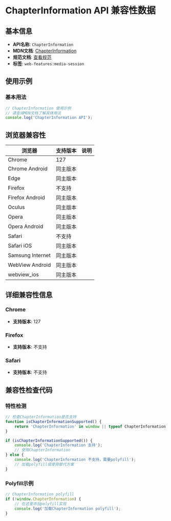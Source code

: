 # ChapterInformation API 兼容性数据

## 基本信息

- **API名称**: `ChapterInformation`
- **MDN文档**: [ChapterInformation](https://developer.mozilla.org/docs/Web/API/ChapterInformation)
- **规范文档**: [查看规范](https://w3c.github.io/mediasession/#chapterinformation)
- **标签**: `web-features:media-session`

## 使用示例

### 基本用法

```javascript
// ChapterInformation 使用示例
// 请查阅MDN文档了解具体用法
console.log('ChapterInformation API');
```

## 浏览器兼容性

| 浏览器 | 支持版本 | 说明 |
|--------|----------|------|
| Chrome | 127 |  |
| Chrome Android | 同主版本 |  |
| Edge | 同主版本 |  |
| Firefox | 不支持 |  |
| Firefox Android | 同主版本 |  |
| Oculus | 同主版本 |  |
| Opera | 同主版本 |  |
| Opera Android | 同主版本 |  |
| Safari | 不支持 |  |
| Safari iOS | 同主版本 |  |
| Samsung Internet | 同主版本 |  |
| WebView Android | 同主版本 |  |
| webview_ios | 同主版本 |  |

## 详细兼容性信息

### Chrome

- **支持版本**: 127

### Firefox

- **支持版本**: 不支持

### Safari

- **支持版本**: 不支持

## 兼容性检查代码

### 特性检测

```javascript
// 检查ChapterInformation是否支持
function isChapterInformationSupported() {
    return 'ChapterInformation' in window || typeof ChapterInformation !== 'undefined';
}

if (isChapterInformationSupported()) {
    console.log('ChapterInformation 支持');
    // 使用ChapterInformation
} else {
    console.log('ChapterInformation 不支持，需要polyfill');
    // 加载polyfill或使用替代方案
}
```

### Polyfill示例

```javascript
// ChapterInformation polyfill
if (!window.ChapterInformation) {
    // 在这里添加polyfill实现
    console.log('加载ChapterInformation polyfill');
}
```

